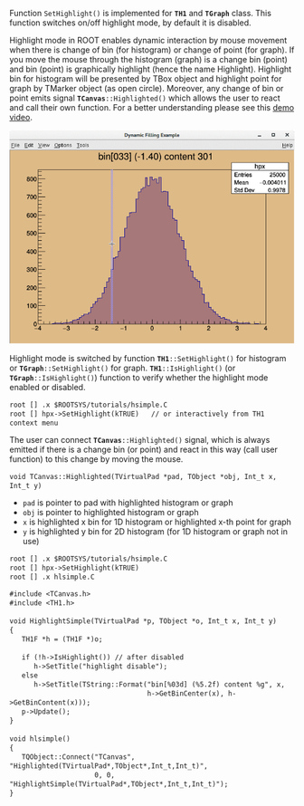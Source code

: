 Function `SetHighlight()` is implemented for **`TH1`** and **`TGraph`** class.
This function switches on/off highlight mode, by default it is disabled.

Highlight mode in ROOT enables dynamic interaction by mouse movement when there
is change of bin (for histogram) or change of point (for graph). If you move
the mouse through the histogram (graph) is a change bin (point) and bin (point)
is graphically highlight (hence the name Highlight). Highlight bin for histogram
will be presented by TBox object and highlight point for graph by TMarker object
(as open circle). Moreover, any change of bin or point emits signal
**`TCanvas`**`::Highlighted()` which allows the user to react and call their own
function. For a better understanding please see this [demo video](https://youtu.be/_kWh53Q87Ew).

![Highlight mode for histogram](https://raw.githubusercontent.com/musinsky/ROOTHighlight/master/hlsimple.gif)

Highlight mode is switched by function **`TH1`**`::SetHighlight()` for histogram
or **`TGraph`**`::SetHighlight()` for graph. **`TH1`**`::IsHighlight()`
(or **`TGraph`**`::IsHighlight()`) function to verify whether the highlight mode
enabled or disabled.

``` {.cpp}
root [] .x $ROOTSYS/tutorials/hsimple.C
root [] hpx->SetHighlight(kTRUE)   // or interactively from TH1 context menu
```

The user can connect **`TCanvas`**`::Highlighted()` signal, which is always emitted
if there is a change bin (or point) and react in this way (call user function) to this
change by moving the mouse.

``` {.cpp}
void TCanvas::Highlighted(TVirtualPad *pad, TObject *obj, Int_t x, Int_t y)
```
- `pad` is pointer to pad with highlighted histogram or graph
- `obj` is pointer to highlighted histogram or graph
- `x` is highlighted x bin for 1D histogram or highlighted x-th point for graph
- `y` is highlighted y bin for 2D histogram (for 1D histogram or graph not in use)

``` {.cpp}
root [] .x $ROOTSYS/tutorials/hsimple.C
root [] hpx->SetHighlight(kTRUE)
root [] .x hlsimple.C
```

``` {.cpp}
#include <TCanvas.h>
#include <TH1.h>

void HighlightSimple(TVirtualPad *p, TObject *o, Int_t x, Int_t y)
{
   TH1F *h = (TH1F *)o;

   if (!h->IsHighlight()) // after disabled
      h->SetTitle("highlight disable");
   else
      h->SetTitle(TString::Format("bin[%03d] (%5.2f) content %g", x,
                                  h->GetBinCenter(x), h->GetBinContent(x)));
   p->Update();
}

void hlsimple()
{
   TQObject::Connect("TCanvas", "Highlighted(TVirtualPad*,TObject*,Int_t,Int_t)",
                     0, 0, "HighlightSimple(TVirtualPad*,TObject*,Int_t,Int_t)");
}
```
